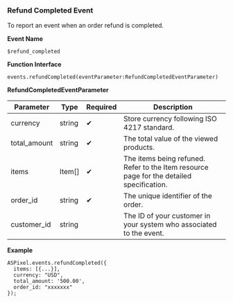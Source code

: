 ### **Refund Completed Event**

To report an event when an order refund is completed.

**Event Name**

`$refund_completed` 

**Function Interface**

`events.refundCompleted(eventParameter:RefundCompletedEventParameter)`

**RefundCompletedEventParameter**

| Parameter | Type | Required | Description |
| --- | --- | --- | --- |
| currency | string | ✔ | Store currency following ISO 4217 standard. |
| total_amount | string | ✔ | The total value of the viewed products. |
| items | Item[] | ✔ | The items being refuned. Refer to the Item resource page for the detailed specification. |
| order_id | string | ✔ | The unique identifier of the order. |
| customer_id | string |  | The ID of your customer in your system who associated to the event. |

**Example**

```tsx
ASPixel.events.refundCompleted({
  items: [{...}],
  currency: "USD",
  total_amount: '500.00',
  order_id: "xxxxxxx"
});
```
